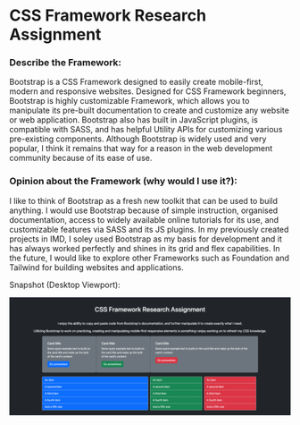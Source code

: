 # CSS Framework Research Assignment

### Describe the Framework:
Bootstrap is a CSS Framework designed to easily create mobile-first, modern and responsive websites. Designed for CSS Framework beginners, Bootstrap is highly customizable Framework, which allows you to manipulate its pre-built documentation to create and customize any website or web application. Bootstrap also has built in JavaScript plugins, is compatible with SASS, and has helpful Utility APIs for customizing various pre-existing components. Although Bootstrap is widely used and very popular, I think it remains that way for a reason in the web development community because of its ease of use.

### Opinion about the Framework (why would I use it?):
I like to think of Bootstrap as a fresh new toolkit that can be used to build anything. I would use Bootstrap because of simple instruction, organised documentation, access to widely available online tutorials for its use, and customizable features via SASS and its JS plugins. In my previously created projects in IMD, I soley used Bootstrap as my basis for development and it has always worked perfectly and shines in its grid and flex capabilities. In the future, I would like to explore other Frameworks such as Foundation and Tailwind for building websites and applications.

Snapshot (Desktop Viewport):

![Snapshot](snapshot_desktop.png)